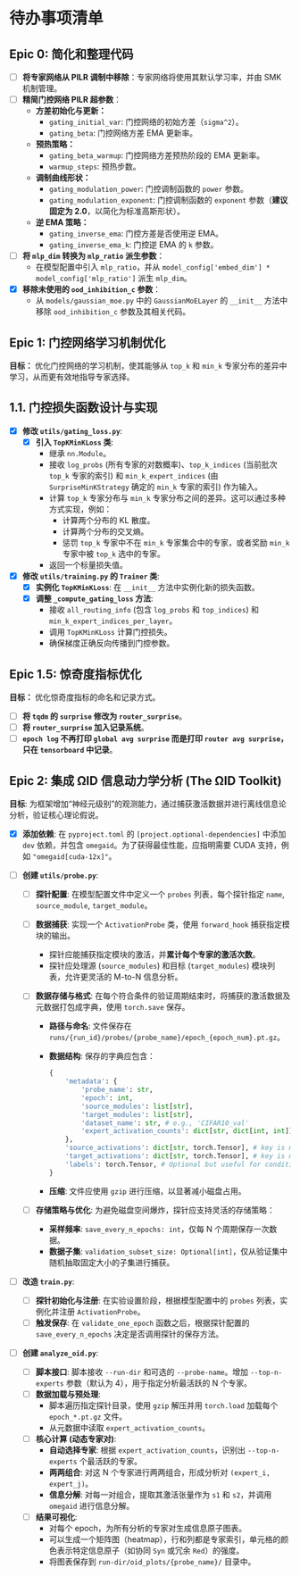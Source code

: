 # 待办事项清单

## Epic 0: 简化和整理代码

- [ ] **将专家网络从 PILR 调制中移除**：专家网络将使用其默认学习率，并由 SMK 机制管理。
- [ ] **精简门控网络 PILR 超参数**：
  - **方差初始化与更新：**
    - `gating_initial_var`: 门控网络的初始方差（`sigma^2`）。
    - `gating_beta`: 门控网络方差 EMA 更新率。
  - **预热策略：**
    - `gating_beta_warmup`: 门控网络方差预热阶段的 EMA 更新率。
    - `warmup_steps`: 预热步数。
  - **调制曲线形状：**
    - `gating_modulation_power`: 门控调制函数的 `power` 参数。
    - `gating_modulation_exponent`: 门控调制函数的 `exponent` 参数（**建议固定为 2.0**，以简化为标准高斯形状）。
  - **逆 EMA 策略：**
    - `gating_inverse_ema`: 门控方差是否使用逆 EMA。
    - `gating_inverse_ema_k`: 门控逆 EMA 的 `k` 参数。
- [ ] **将 `mlp_dim` 转换为 `mlp_ratio` 派生参数**：
  - 在模型配置中引入 `mlp_ratio`，并从 `model_config['embed_dim'] * model_config['mlp_ratio']` 派生 `mlp_dim`。
- [x] **移除未使用的 `ood_inhibition_c` 参数**：
  - 从 `models/gaussian_moe.py` 中的 `GaussianMoELayer` 的 `__init__` 方法中移除 `ood_inhibition_c` 参数及其相关代码。

## Epic 1: 门控网络学习机制优化

**目标：** 优化门控网络的学习机制，使其能够从 `top_k` 和 `min_k` 专家分布的差异中学习，从而更有效地指导专家选择。

## 1.1. 门控损失函数设计与实现

- [x] **修改 `utils/gating_loss.py`**:
  - [x] **引入 `TopKMinKLoss` 类**:
    - 继承 `nn.Module`。
    - 接收 `log_probs` (所有专家的对数概率)、`top_k_indices` (当前批次 `top_k` 专家的索引) 和 `min_k_expert_indices` (由 `SurpriseMinKStrategy` 确定的 `min_k` 专家的索引) 作为输入。
    - 计算 `top_k` 专家分布与 `min_k` 专家分布之间的差异。这可以通过多种方式实现，例如：
      - 计算两个分布的 KL 散度。
      - 计算两个分布的交叉熵。
      - 惩罚 `top_k` 专家中不在 `min_k` 专家集合中的专家，或者奖励 `min_k` 专家中被 `top_k` 选中的专家。
    - 返回一个标量损失值。
- [x] **修改 `utils/training.py` 的 `Trainer` 类**:
  - [x] **实例化 `TopKMinKLoss`**: 在 `__init__` 方法中实例化新的损失函数。
  - [x] **调整 `_compute_gating_loss` 方法**:
    - 接收 `all_routing_info` (包含 `log_probs` 和 `top_indices`) 和 `min_k_expert_indices_per_layer`。
    - 调用 `TopKMinKLoss` 计算门控损失。
    - 确保梯度正确反向传播到门控参数。

## Epic 1.5: 惊奇度指标优化

**目标：** 优化惊奇度指标的命名和记录方式。

- [ ] **将 `tqdm` 的 `surprise` 修改为 `router_surprise`**。
- [ ] **将 `router_surprise` 加入记录系统**。
- [ ] **`epoch log` 不再打印 `global avg surprise` 而是打印 `router avg surprise`，只在 `tensorboard` 中记录**。

## Epic 2: 集成 ΩID 信息动力学分析 (The ΩID Toolkit)

**目标**: 为框架增加“神经元级别”的观测能力，通过捕获激活数据并进行离线信息论分析，验证核心理论假说。

- [x] **添加依赖**: 在 `pyproject.toml` 的 `[project.optional-dependencies]` 中添加 `dev` 依赖，并包含 `omegaid`。为了获得最佳性能，应指明需要 CUDA 支持，例如 `"omegaid[cuda-12x]"`。
- [ ] **创建 `utils/probe.py`**:

  - [ ] **探针配置**: 在模型配置文件中定义一个 `probes` 列表，每个探针指定 `name`, `source_module`, `target_module`。
  - [ ] **数据捕获**: 实现一个 `ActivationProbe` 类，使用 `forward_hook` 捕获指定模块的输出。
    - 探针应能捕获指定模块的激活，并**累计每个专家的激活次数**。
    - 探针应处理源 (`source_modules`) 和目标 (`target_modules`) 模块列表，允许更灵活的 M-to-N 信息分析。
  - [ ] **数据存储与格式**: 在每个符合条件的验证周期结束时，将捕获的激活数据及元数据打包成字典，使用 `torch.save` 保存。

    - **路径与命名**: 文件保存在 `runs/{run_id}/probes/{probe_name}/epoch_{epoch_num}.pt.gz`。
    - **数据结构**: 保存的字典应包含：

      ```python
      {
          'metadata': {
              'probe_name': str,
              'epoch': int,
              'source_modules': list[str],
              'target_modules': list[str],
              'dataset_name': str, # e.g., 'CIFAR10_val'
              'expert_activation_counts': dict[str, dict[int, int]], # {module_name: {expert_idx: count}}
          },
          'source_activations': dict[str, torch.Tensor], # key is module name
          'target_activations': dict[str, torch.Tensor], # key is module name
          'labels': torch.Tensor, # Optional but useful for conditional analysis
      }
      ```

    - **压缩**: 文件应使用 `gzip` 进行压缩，以显著减小磁盘占用。

  - [ ] **存储策略与优化**: 为避免磁盘空间爆炸，探针应支持灵活的存储策略：
    - **采样频率**: `save_every_n_epochs: int`，仅每 N 个周期保存一次数据。
    - **数据子集**: `validation_subset_size: Optional[int]`，仅从验证集中随机抽取固定大小的子集进行捕获。

- [ ] **改造 `train.py`**:
  - [ ] **探针初始化与注册**: 在实验设置阶段，根据模型配置中的 `probes` 列表，实例化并注册 `ActivationProbe`。
  - [ ] **触发保存**: 在 `validate_one_epoch` 函数之后，根据探针配置的 `save_every_n_epochs` 决定是否调用探针的保存方法。
- [ ] **创建 `analyze_oid.py`**:
  - [ ] **脚本接口**: 脚本接收 `--run-dir` 和可选的 `--probe-name`。增加 `--top-n-experts` 参数（默认为 4），用于指定分析最活跃的 N 个专家。
  - [ ] **数据加载与预处理**:
    - 脚本遍历指定探针目录，使用 `gzip` 解压并用 `torch.load` 加载每个 `epoch_*.pt.gz` 文件。
    - 从元数据中读取 `expert_activation_counts`。
  - [ ] **核心计算 (动态专家对)**:
    - **自动选择专家**: 根据 `expert_activation_counts`，识别出 `--top-n-experts` 个最活跃的专家。
    - **两两组合**: 对这 N 个专家进行两两组合，形成分析对 `(expert_i, expert_j)`。
    - **信息分解**: 对每一对组合，提取其激活张量作为 `s1` 和 `s2`，并调用 `omegaid` 进行信息分解。
  - [ ] **结果可视化**:
    - 对每个 epoch，为所有分析的专家对生成信息原子图表。
    - 可以生成一个矩阵图（heatmap），行和列都是专家索引，单元格的颜色表示特定信息原子（如协同 `Syn` 或冗余 `Red`）的强度。
    - 将图表保存到 `run-dir/oid_plots/{probe_name}/` 目录中。
